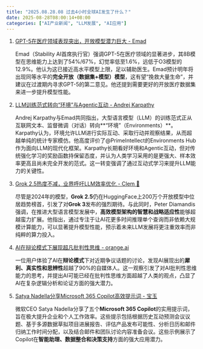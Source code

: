 ```yaml
---
title: "2025.08.28.08 过去4小时全球AI发生了什么？"
date: 2025-08-28T08:00:14+08:00
categories: ["AI产业新闻", "LLM发展", "AI应用"]
---
```


1.  [GPT-5在医疗领域表现突出，开放模型潜力巨大 - Emad](https://x.com/EMostaque/status/1960825113273860435)

    Emad（Stability AI首席执行官）强调GPT-5在医疗领域的显著进步，其8B模型在思维能力上达到了54%/67%，幻觉率低至1.6%，远低于O3模型的12.9%。他认为这已接近高水平模型上限，足以辅助医生。Emad预计明年将出现同等水平的**完全开放（数据集+模型）模型**，这有望“挽救大量生命”，并建议在过渡期内寻求GPT-5的第二意见。他还提到需要更好的开放医疗数据集来进一步提升模型性能。

2.  [LLM训练范式转向“环境”与Agentic互动 - Andrej Karpathy](https://x.com/karpathy/status/1960803117689397543)

    Andrej Karpathy与Emad共同指出，大型语言模型（LLM）的训练范式正从互联网文本、监督微调（对话）转向**“环境”（Environments）**。Karpathy认为，环境允许LLM进行实际互动、采取行动并观察结果，从而超越单纯的统计专家模仿。他高度评价了@PrimeIntellect的Environments Hub作为面向LLM的现代化框架。Karpathy长期看好环境和Agentic互动，但对传统强化学习的奖励函数持保留态度，并认为人类学习采用的是更强大、样本效率更高且尚未完全开发的范式。这一转变强调了通过互动式学习来提升LLM能力的关键性。

3.  [Grok 2.5热度不减，业界呼吁LLM效率优化 - Clem 🤗](https://x.com/ClementDelangue/status/1960819204984365502)

    尽管是2024年的模型，**Grok 2.5**仍在HuggingFace上200万个开放模型中位居趋势榜首，引发了对**Grok 3**发布的强烈期待。与此同时，Peter Diamandis强调，在推进大型语言模型发展中，**高效模型架构的智慧和战略适应性**能够超越蛮力扩展。他指出，通过专注于让AI花更多时间推理单个查询而非依赖大规模计算能力，可以显著提升模型性能，预示着未来LLM发展将更注重效率而非纯粹的算力投入。

4.  [AI在辩论模式下展现超凡批判性思维 - orange.ai](https://x.com/oran_ge/status/1960837156001472729)

    一位用户体验了AI在**辩论模式**下对近期争议话题的讨论，发现AI展现出的**犀利、真实性和思辨性**超越了90%的自媒体人。这一观察引发了对AI批判性思维能力的思考，并提出AI可能已经在批判性思维方面超越了人类的观点，凸显了AI在复杂逻辑分析和论证方面的强大潜力。

5.  [Satya Nadella分享Microsoft 365 Copilot高效提示词 - 宝玉](https://x.com/dotey/status/1960795907437265154)

    微软CEO Satya Nadella分享了五个**Microsoft 365 Copilot**的实用提示词，旨在极大提升企业和个人工作效率。这些提示包括根据历史互动预测会议议题、基于多源数据草拟项目进展报告、评估产品发布可能性、分析日历和邮件归纳工作时间分配，以及结合邮件和团队讨论内容准备会议。这些示例展示了Copilot在**智能助理、数据整合和决策支持**方面的强大应用潜力。
